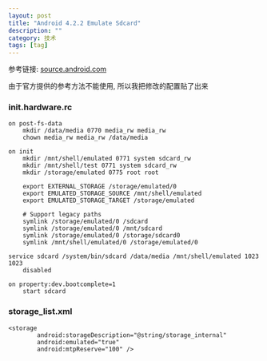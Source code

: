 ```yaml
---
layout: post
title: "Android 4.2.2 Emulate Sdcard"
description: ""
category: 技术
tags: [tag]
---
```


参考链接: [source.android.com](https://source.android.com/devices/storage/config-example.html)

由于官方提供的参考方法不能使用, 所以我把修改的配置贴了出来

### init.hardware.rc


```
on post-fs-data
    mkdir /data/media 0770 media_rw media_rw
    chown media_rw media_rw /data/media

on init
    mkdir /mnt/shell/emulated 0771 system sdcard_rw
    mkdir /mnt/shell/test 0771 system sdcard_rw
    mkdir /storage/emulated 0775 root root

    export EXTERNAL_STORAGE /storage/emulated/0
    export EMULATED_STORAGE_SOURCE /mnt/shell/emulated
    export EMULATED_STORAGE_TARGET /storage/emulated

    # Support legacy paths
    symlink /storage/emulated/0 /sdcard
    symlink /storage/emulated/0 /mnt/sdcard
    symlink /storage/emulated/0 /storage/sdcard0
    symlink /mnt/shell/emulated/0 /storage/emulated/0

service sdcard /system/bin/sdcard /data/media /mnt/shell/emulated 1023 1023
    disabled

on property:dev.bootcomplete=1
    start sdcard
```

### storage_list.xml

```
<storage
        android:storageDescription="@string/storage_internal"
        android:emulated="true"
        android:mtpReserve="100" />
```
